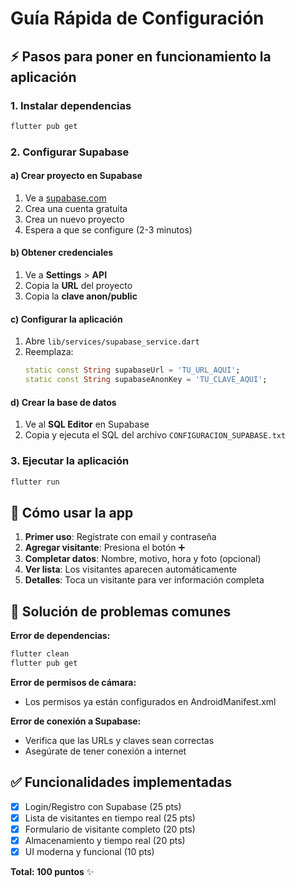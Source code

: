 # Guía Rápida de Configuración

## ⚡ Pasos para poner en funcionamiento la aplicación

### 1. Instalar dependencias
```bash
flutter pub get
```

### 2. Configurar Supabase

#### a) Crear proyecto en Supabase
1. Ve a [supabase.com](https://supabase.com)
2. Crea una cuenta gratuita
3. Crea un nuevo proyecto
4. Espera a que se configure (2-3 minutos)

#### b) Obtener credenciales
1. Ve a **Settings** > **API**
2. Copia la **URL** del proyecto
3. Copia la **clave anon/public**

#### c) Configurar la aplicación
1. Abre `lib/services/supabase_service.dart`
2. Reemplaza:
   ```dart
   static const String supabaseUrl = 'TU_URL_AQUI';
   static const String supabaseAnonKey = 'TU_CLAVE_AQUI';
   ```

#### d) Crear la base de datos
1. Ve al **SQL Editor** en Supabase
2. Copia y ejecuta el SQL del archivo `CONFIGURACION_SUPABASE.txt`

### 3. Ejecutar la aplicación
```bash
flutter run
```

## 📱 Cómo usar la app

1. **Primer uso**: Regístrate con email y contraseña
2. **Agregar visitante**: Presiona el botón ➕
3. **Completar datos**: Nombre, motivo, hora y foto (opcional)
4. **Ver lista**: Los visitantes aparecen automáticamente
5. **Detalles**: Toca un visitante para ver información completa

## 🔧 Solución de problemas comunes

**Error de dependencias:**
```bash
flutter clean
flutter pub get
```

**Error de permisos de cámara:**
- Los permisos ya están configurados en AndroidManifest.xml

**Error de conexión a Supabase:**
- Verifica que las URLs y claves sean correctas
- Asegúrate de tener conexión a internet

## ✅ Funcionalidades implementadas

- [x] Login/Registro con Supabase (25 pts)
- [x] Lista de visitantes en tiempo real (25 pts)  
- [x] Formulario de visitante completo (20 pts)
- [x] Almacenamiento y tiempo real (20 pts)
- [x] UI moderna y funcional (10 pts)

**Total: 100 puntos** ✨
